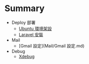 # Summary

* Deploy 部署
  * [Ubuntu 環境架設](Deploy/Ubuntu.md)
  * [Laravel 安裝](Deploy/Laravel.md)
* Mail
  * [Gmail 設定](Mail/Gmail 設定.md)
* Debug
  * [Xdebug](Debug/xdebug.md)

